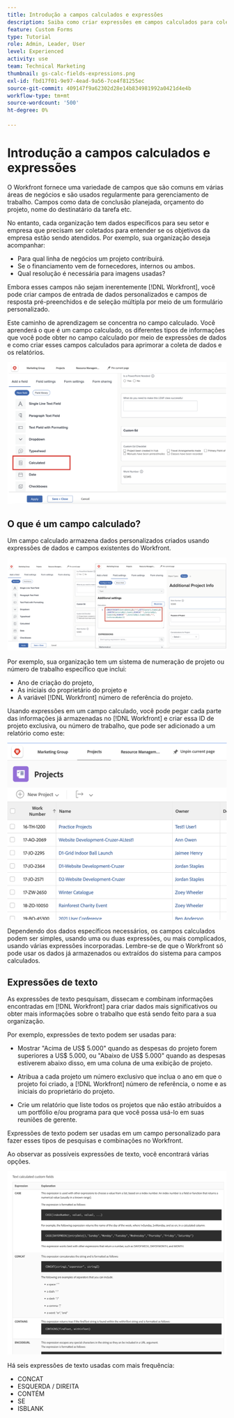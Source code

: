 ```yaml
---
title: Introdução a campos calculados e expressões
description: Saiba como criar expressões em campos calculados para coletar dados personalizados exclusivos sobre o trabalho que está sendo feito para sua organização.
feature: Custom Forms
type: Tutorial
role: Admin, Leader, User
level: Experienced
activity: use
team: Technical Marketing
thumbnail: gs-calc-fields-expressions.png
exl-id: fbd17f01-9e97-4ead-9a56-7ce4f81255ec
source-git-commit: 409147f9a62302d28e14b834981992a0421d4e4b
workflow-type: tm+mt
source-wordcount: '500'
ht-degree: 0%

---
```


# Introdução a campos calculados e expressões

<!-- **Note**: The expression examples shown are simple and some may be mitigated by fields already supplied by  . However, the examples are used to illustrate the foundational knowledge needed in order to build expressions in Workfront.-->

O Workfront fornece uma variedade de campos que são comuns em várias áreas de negócios e são usados regularmente para gerenciamento de trabalho. Campos como data de conclusão planejada, orçamento do projeto, nome do destinatário da tarefa etc.

No entanto, cada organização tem dados específicos para seu setor e empresa que precisam ser coletados para entender se os objetivos da empresa estão sendo atendidos. Por exemplo, sua organização deseja acompanhar:

* Para qual linha de negócios um projeto contribuirá.
* Se o financiamento vem de fornecedores, internos ou ambos.
* Qual resolução é necessária para imagens usadas?

Embora esses campos não sejam inerentemente [!DNL Workfront], você pode criar campos de entrada de dados personalizados e campos de resposta pré-preenchidos e de seleção múltipla por meio de um formulário personalizado.

Este caminho de aprendizagem se concentra no campo calculado. Você aprenderá o que é um campo calculado, os diferentes tipos de informações que você pode obter no campo calculado por meio de expressões de dados e como criar esses campos calculados para aprimorar a coleta de dados e os relatórios.

![O gerenciamento de recursos configura um pager](assets/GS01.png)

## O que é um campo calculado?

Um campo calculado armazena dados personalizados criados usando expressões de dados e campos existentes do Workfront.

![Relatório do balanceador de carga de trabalho com utilização](assets/GS02.png)

Por exemplo, sua organização tem um sistema de numeração de projeto ou número de trabalho específico que inclui:

* Ano de criação do projeto,
* As iniciais do proprietário do projeto e
* A variável [!DNL Workfront] número de referência do projeto.


Usando expressões em um campo calculado, você pode pegar cada parte das informações já armazenadas no [!DNL Workfront] e criar essa ID de projeto exclusiva, ou número de trabalho, que pode ser adicionado a um relatório como este:

![Relatório do balanceador de carga de trabalho com utilização](assets/GS03.png)

Dependendo dos dados específicos necessários, os campos calculados podem ser simples, usando uma ou duas expressões, ou mais complicados, usando várias expressões incorporadas. Lembre-se de que o Workfront só pode usar os dados já armazenados ou extraídos do sistema para campos calculados.

## Expressões de texto

As expressões de texto pesquisam, dissecam e combinam informações encontradas em [!DNL Workfront] para criar dados mais significativos ou obter mais informações sobre o trabalho que está sendo feito para a sua organização.

Por exemplo, expressões de texto podem ser usadas para:

* Mostrar &quot;Acima de US$ 5.000&quot; quando as despesas do projeto forem superiores a US$ 5.000, ou &quot;Abaixo de US$ 5.000&quot; quando as despesas estiverem abaixo disso, em uma coluna de uma exibição de projeto.

* Atribua a cada projeto um número exclusivo que inclua o ano em que o projeto foi criado, a  [!DNL Workfront] número de referência, o nome e as iniciais do proprietário do projeto.

* Crie um relatório que liste todos os projetos que não estão atribuídos a um portfólio e/ou programa para que você possa usá-lo em suas reuniões de gerente.

Expressões de texto podem ser usadas em um campo personalizado para fazer esses tipos de pesquisas e combinações no Workfront.

Ao observar as possíveis expressões de texto, você encontrará várias opções.

![O gerenciamento de recursos configura um pager](assets/TE01.png)

Há seis expressões de texto usadas com mais frequência:

* CONCAT
* ESQUERDA / DIREITA
* CONTÉM
* SE
* ISBLANK